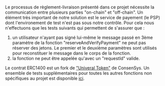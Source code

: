 Le processus de règlement-livraison présenté dans ce projet nécessite la communication entre plusieurs parties "on-chain" et "off-chain". Un élément très important de notre solution est le service de payement (le PSP) dont l'environement de test n'est pas sous notre contrôle. Pour cela nous n'effectuons que les tests suivants  qui permettent de s'assurer que :

1. un utilisateur n'ayant pas signé lui-même le message passé en 3ème paramètre de la fonction "reserveAndVerifyPayment" ne peut pas réserver des jetons. Le premier et le deuxième paramètres sont utilisés pour reconstituer le message dans le corps de la fonction.
2. la fonction ne peut être appelée qu'avec un "requestId" valide.


Le contrat ERC1400 est un fork de ["Univeral Token"](https://github.com/ConsenSys/UniversalToken) de ConsenSys. Un ensemble de tests supplémentaires pour toutes les autres fonctions non spécifiques au projet est disponible [ici](https://github.com/ConsenSys/UniversalToken/tree/master/test).
